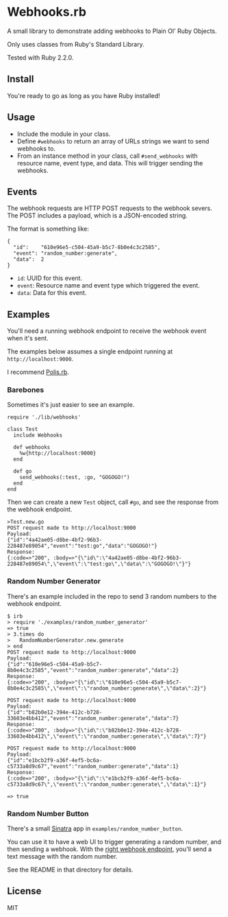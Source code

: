 # Webhooks.rb

A small library to demonstrate adding webhooks to Plain Ol' Ruby Objects.

Only uses classes from Ruby's Standard Library.

Tested with Ruby 2.2.0.

## Install

You're ready to go as long as you have Ruby installed!

## Usage

- Include the module in your class.
- Define `#webhooks` to return an array of URLs strings we want to send
  webhooks to.
- From an instance method in your class, call `#send_webhooks` with resource
  name, event type, and data. This will trigger sending the webhooks.

## Events

The webhook requests are HTTP POST requests to the webhook severs. The POST
includes a payload, which is a JSON-encoded string.

The format is something like:

```
{
  "id":    "610e96e5-c504-45a9-b5c7-8b0e4c3c2585",
  "event": "random_number:generate",
  "data":  2
}
```

- `id`: UUID for this event.
- `event`: Resource name and event type which triggered the event.
- `data`: Data for this event.

## Examples

You'll need a running webhook endpoint to receive the webhook event when it's
sent.

The examples below assumes a single endpoint running at `http://localhost:9000`.

I recommend [Polis.rb](https://github.com/kyletolle/polis.rb).

### Barebones

Sometimes it's just easier to see an example.

```
require './lib/webhooks'

class Test
  include Webhooks

  def webhooks
    %w{http://localhost:9000}
  end

  def go
    send_webhooks(:test, :go, "GOGOGO!")
  end
end
```

Then we can create a new `Test` object, call `#go`, and see the response from
the webhook endpoint.

```
>Test.new.go
POST request made to http://localhost:9000
Payload:
{"id":"4a42ae05-d8be-4bf2-96b3-228487e89054","event":"test:go","data":"GOGOGO!"}
Response:
{:code=>"200", :body=>"{\"id\":\"4a42ae05-d8be-4bf2-96b3-228487e89054\",\"event\":\"test:go\",\"data\":\"GOGOGO!\"}"}

```

### Random Number Generator

There's an example included in the repo to send 3 random numbers to the
webhook endpoint.

```
$ irb
> require './examples/random_number_generator'
=> true
> 3.times do
>   RandomNumberGenerator.new.generate
> end
POST request made to http://localhost:9000
Payload:
{"id":"610e96e5-c504-45a9-b5c7-8b0e4c3c2585","event":"random_number:generate","data":2}
Response:
{:code=>"200", :body=>"{\"id\":\"610e96e5-c504-45a9-b5c7-8b0e4c3c2585\",\"event\":\"random_number:generate\",\"data\":2}"}

POST request made to http://localhost:9000
Payload:
{"id":"b82b0e12-394e-412c-b728-33603e4bb412","event":"random_number:generate","data":7}
Response:
{:code=>"200", :body=>"{\"id\":\"b82b0e12-394e-412c-b728-33603e4bb412\",\"event\":\"random_number:generate\",\"data\":7}"}

POST request made to http://localhost:9000
Payload:
{"id":"e1bcb2f9-a36f-4ef5-bc6a-c5733a8d9c67","event":"random_number:generate","data":1}
Response:
{:code=>"200", :body=>"{\"id\":\"e1bcb2f9-a36f-4ef5-bc6a-c5733a8d9c67\",\"event\":\"random_number:generate\",\"data\":1}"}

=> true
```

### Random Number Button

There's a small [Sinatra](http://www.sinatrarb.com/) app in
`examples/random_number_button`.

You can use it to have a web UI to trigger generating a random number, and
then sending a webhook. With the [right webhook endpoint](https://github.com/kyletolle/random_number_texter), you'll send a text message with the random number.

See the README in that directory for details.


## License

MIT

